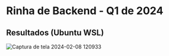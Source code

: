 # Rinha de Backend - Q1 de 2024

## Resultados (Ubuntu WSL)

![Captura de tela 2024-02-08 120933](https://github.com/rodrigocaldeira/rinha_backend_2024_q1/assets/2973276/094d3ccb-a388-445b-b206-a409bb3b7514)

